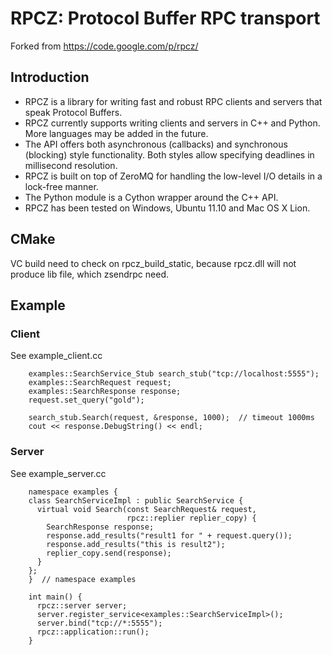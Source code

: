 RPCZ: Protocol Buffer RPC transport
===================================

Forked from https://code.google.com/p/rpcz/

Introduction
------------

* RPCZ is a library for writing fast and robust RPC clients and servers that speak Protocol Buffers. 
* RPCZ currently supports writing clients and servers in C++ and Python. More languages may be added in the future. 
* The API offers both asynchronous (callbacks) and synchronous (blocking) style functionality. Both styles allow specifying deadlines in millisecond resolution. 
* RPCZ is built on top of ZeroMQ for handling the low-level I/O details in a lock-free manner. 
* The Python module is a Cython wrapper around the C++ API. 
* RPCZ has been tested on Windows, Ubuntu 11.10 and Mac OS X Lion.
    
CMake
-----

VC build need to check on rpcz_build_static, 
because rpcz.dll will not produce lib file,
which zsendrpc need.

Example
--------
### Client
See example_client.cc

		examples::SearchService_Stub search_stub("tcp://localhost:5555");
		examples::SearchRequest request;
		examples::SearchResponse response;
		request.set_query("gold");
		
		search_stub.Search(request, &response, 1000);  // timeout 1000ms
		cout << response.DebugString() << endl;

### Server
See example_server.cc

        namespace examples {
        class SearchServiceImpl : public SearchService {
          virtual void Search(const SearchRequest& request,
                              rpcz::replier replier_copy) {
            SearchResponse response;
            response.add_results("result1 for " + request.query());
            response.add_results("this is result2");
            replier_copy.send(response);
          }
        };
        }  // namespace examples
        
        int main() {
          rpcz::server server;
          server.register_service<examples::SearchServiceImpl>();
          server.bind("tcp://*:5555");
          rpcz::application::run();
        }
        